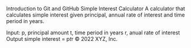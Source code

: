 Introduction to Git and GitHub
Simple Interest Calculator
A calculator that calculates simple interest given principal, annual rate of interest and time period in years.

Input:
   p, principal amount
   t, time period in years
   r, anual rate of interest
Output
   simple interest = p*t*r
© 2022 XYZ, Inc.

